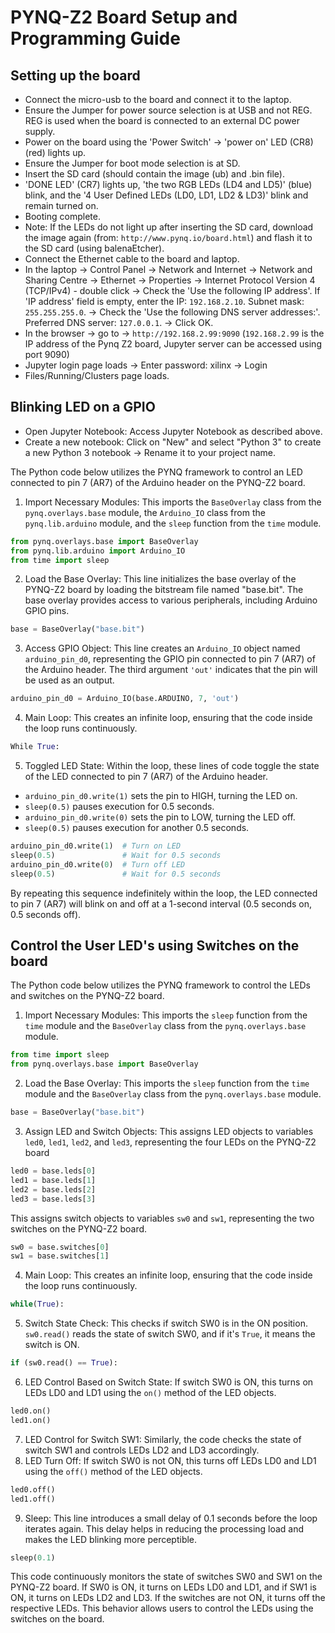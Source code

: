 # PYNQ-Z2 Board Setup and Programming Guide
## Setting up the board
- Connect the micro-usb to the board and connect it to the laptop.
- Ensure the Jumper for power source selection is at USB and not REG. REG is used when the board is connected to an external DC power supply.
- Power on the board using the 'Power Switch' -> 'power on' LED (CR8) (red) lights up.
- Ensure the Jumper for boot mode selection is at SD.
- Insert the SD card (should contain the image (ub) and .bin file).
- 'DONE LED' (CR7) lights up, 'the two RGB LEDs (LD4 and LD5)' (blue) blink, and the '4 User Defined LEDs (LD0, LD1, LD2 & LD3)' blink and remain turned on.
- Booting complete.
- Note: If the LEDs do not light up after inserting the SD card, download the image again (from: `http://www.pynq.io/board.html`) and flash it to the SD card (using balenaEtcher).
- Connect the Ethernet cable to the board and laptop. 
-  In the laptop -> Control Panel -> Network and Internet -> Network and Sharing Centre -> Ethernet -> Properties -> Internet Protocol Version 4 (TCP/IPv4) - double click -> Check the 'Use the following IP address'. If 'IP address' field is empty, enter the IP: `192.168.2.10`. Subnet mask: `255.255.255.0`. -> Check the 'Use the following DNS server addresses:'. Preferred DNS server: `127.0.0.1`. -> Click OK. 
- In the browser -> go to -> `http://192.168.2.99:9090` (`192.168.2.99` is the IP address of the Pynq Z2 board, Jupyter server can be accessed using port 9090)
- Jupyter login page loads -> Enter password: xilinx -> Login
- Files/Running/Clusters page loads. 

## Blinking LED on a GPIO
- Open Jupyter Notebook: Access Jupyter Notebook as described above.
- Create a new notebook: Click on "New" and select "Python 3" to create a new Python 3 notebook -> Rename it to your project name.

The Python code below utilizes the PYNQ framework to control an LED connected to pin 7 (AR7) of the Arduino header on the PYNQ-Z2 board.

1. Import Necessary Modules: This imports the `BaseOverlay` class from the `pynq.overlays.base` module, the `Arduino_IO` class from the `pynq.lib.arduino` module, and the `sleep` function from the `time` module.
```python
from pynq.overlays.base import BaseOverlay
from pynq.lib.arduino import Arduino_IO
from time import sleep
```
2. Load the Base Overlay: This line initializes the base overlay of the PYNQ-Z2 board by loading the bitstream file named "base.bit". The base overlay provides access to various peripherals, including Arduino GPIO pins.
```python
base = BaseOverlay("base.bit")
```
3. Access GPIO Object: This line creates an `Arduino_IO` object named `arduino_pin_d0`, representing the GPIO pin connected to pin 7 (AR7) of the Arduino header. The third argument `'out'` indicates that the pin will be used as an output.
```python
arduino_pin_d0 = Arduino_IO(base.ARDUINO, 7, 'out')
```
4. Main Loop: This creates an infinite loop, ensuring that the code inside the loop runs continuously.
```python
While True:
```
5. Toggled LED State: Within the loop, these lines of code toggle the state of the LED connected to pin 7 (AR7) of the Arduino header.
- `arduino_pin_d0.write(1)` sets the pin to HIGH, turning the LED on.
- `sleep(0.5)` pauses execution for 0.5 seconds.
- `arduino_pin_d0.write(0)` sets the pin to LOW, turning the LED off.
- `sleep(0.5)` pauses execution for another 0.5 seconds.
```python
arduino_pin_d0.write(1)  # Turn on LED
sleep(0.5)               # Wait for 0.5 seconds
arduino_pin_d0.write(0)  # Turn off LED
sleep(0.5)               # Wait for 0.5 seconds
```
By repeating this sequence indefinitely within the loop, the LED connected to pin 7 (AR7) will blink on and off at a 1-second interval (0.5 seconds on, 0.5 seconds off).

## Control the User LED's using Switches on the board

The Python code below utilizes the PYNQ framework to control the LEDs and switches on the PYNQ-Z2 board.
1. Import Necessary Modules: This imports the `sleep` function from the `time` module and the `BaseOverlay` class from the `pynq.overlays.base` module.
```python
from time import sleep
from pynq.overlays.base import BaseOverlay
```
2. Load the Base Overlay: This imports the `sleep` function from the `time` module and the `BaseOverlay` class from the `pynq.overlays.base` module.
```python
base = BaseOverlay("base.bit")
```
3. Assign LED and Switch Objects: This assigns LED objects to variables `led0`, `led1`, `led2`, and `led3`, representing the four LEDs on the PYNQ-Z2 board 
```python
led0 = base.leds[0]
led1 = base.leds[1]
led2 = base.leds[2]
led3 = base.leds[3]
```
This assigns switch objects to variables `sw0` and `sw1`, representing the two switches on the PYNQ-Z2 board.
```python
sw0 = base.switches[0]
sw1 = base.switches[1]
```
4. Main Loop: This creates an infinite loop, ensuring that the code inside the loop runs continuously.
```python
while(True):
```
5. Switch State Check: This checks if switch SW0 is in the ON position. `sw0.read()` reads the state of switch SW0, and if it's `True`, it means the switch is ON.
```python
if (sw0.read() == True):
```
6. LED Control Based on Switch State: If switch SW0 is ON, this turns on LEDs LD0 and LD1 using the `on()` method of the LED objects.
```python
led0.on()
led1.on()
```
7. LED Control for Switch SW1: Similarly, the code checks the state of switch SW1 and controls LEDs LD2 and LD3 accordingly.
8. LED Turn Off: If switch SW0 is not ON, this turns off LEDs LD0 and LD1 using the `off()` method of the LED objects.
```python	
led0.off()
led1.off()
```
9. Sleep: This line introduces a small delay of 0.1 seconds before the loop iterates again. This delay helps in reducing the processing load and makes the LED blinking more perceptible.
```python
sleep(0.1)
```
This code continuously monitors the state of switches SW0 and SW1 on the PYNQ-Z2 board. If SW0 is ON, it turns on LEDs LD0 and LD1, and if SW1 is ON, it turns on LEDs LD2 and LD3. If the switches are not ON, it turns off the respective LEDs. This behavior allows users to control the LEDs using the switches on the board.
